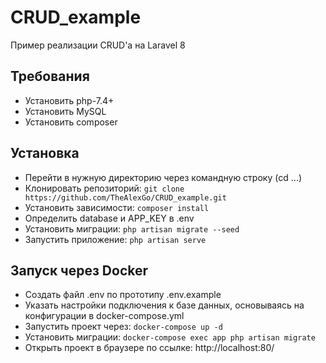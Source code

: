 # CRUD_example
Пример реализации CRUD'а на Laravel 8

## Требования
- Установить php-7.4+
- Установить MySQL
- Установить composer

## Установка
- Перейти в нужную директорию через командную строку (cd ...)
- Клонировать репозиторий: `git clone https://github.com/TheAlexGo/CRUD_example.git`
- Установить зависимости: `composer install`
- Определить database и APP_KEY в .env
- Установить миграции: `php artisan migrate --seed`
- Запустить приложение: `php artisan serve`

## Запуск через Docker
- Создать файл .env по прототипу .env.example
- Указать настройки подключения к базе данных, основываясь на конфигурации в docker-compose.yml
- Запустить проект через: `docker-compose up -d`
- Установить миграции: `docker-compose exec app php artisan migrate`
- Открыть проект в браузере по ссылке: http://localhost:80/

